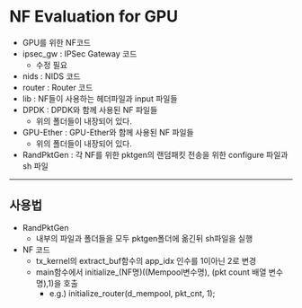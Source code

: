 # NF Evaluation for GPU

* GPU를 위한 NF코드
* ipsec\_gw : IPSec Gateway 코드
	* 수정 필요
* nids : NIDS 코드
* router : Router 코드
* lib : NF들이 사용하는 헤더파일과 input 파일들
* DPDK : DPDK와 함께 사용된 NF 파일들
	* 위의 폴더들이 내장되어 있다.
* GPU\-Ether : GPU-Ether와 함께 사용된 NF 파일들
	* 위의 폴더들이 내장되어 있다.
* RandPktGen : 각 NF를 위한 pktgen의 랜덤패킷 전송을 위한 configure 파일과 sh 파일

---
## 사용법

* RandPktGen 
	* 내부의 파일과 폴더들을 모두 pktgen폴더에 옮긴뒤 sh파일을 실행
* NF 코드
	* tx\_kernel의 extract\_buf함수의 app\_idx 인수를 1이아닌 2로 변경
	* main함수에서 initialize\_\(NF명\)\(\(Mempool변수명\), \(pkt count 배열 변수명\),1\)을 호출
		* e.g.) initialize\_router(d\_mempool, pkt\_cnt, 1);

